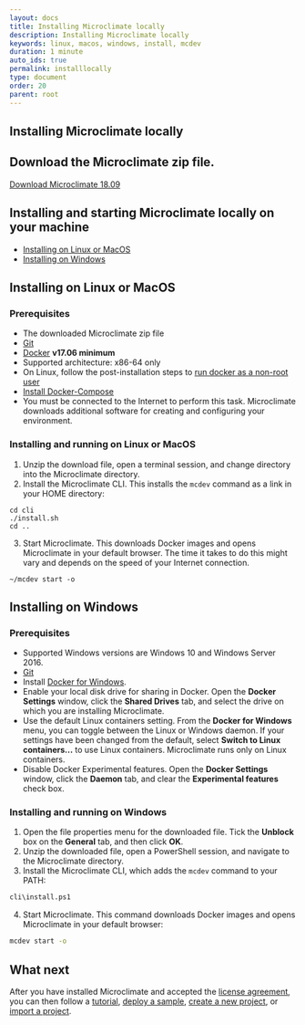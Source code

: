 ```yaml
---
layout: docs
title: Installing Microclimate locally
description: Installing Microclimate locally
keywords: linux, macos, windows, install, mcdev
duration: 1 minute
auto_ids: true
permalink: installlocally
type: document
order: 20
parent: root
---
```


## Installing Microclimate locally

## Download the Microclimate zip file.

<a href="{{ site.downloadlink }}" class="download-link trackdownload" id="zipDownload">Download Microclimate 18.09</a>


## Installing and starting Microclimate locally on your machine

* [Installing on Linux or MacOS](#installing-on-linux-or-macos)
* [Installing on Windows](#installing-on-windows)

## Installing on Linux or MacOS

### Prerequisites
* The downloaded Microclimate zip file
* [Git](https://git-scm.com/)
* [Docker](https://www.docker.com/get-docker) **v17.06 minimum**
* Supported architecture: x86-64 only
* On Linux, follow the post-installation steps to [run docker as a non-root user](https://docs.docker.com/engine/installation/linux/linux-postinstall/)
* [Install Docker-Compose](https://docs.docker.com/compose/install/)
* You must be connected to the Internet to perform this task. Microclimate downloads additional software for creating and configuring your environment.

### Installing and running on Linux or MacOS
1. Unzip the download file, open a terminal session, and change directory into the Microclimate directory.
2. Install the Microclimate CLI. This installs the `mcdev` command as a link in your HOME directory:
```
cd cli
./install.sh
cd ..
```
3. Start Microclimate. This downloads Docker images and opens Microclimate in your default browser. The time it takes to do this might vary and depends on the speed of your Internet connection.
```
~/mcdev start -o
```

## Installing on Windows

### Prerequisites
* Supported Windows versions are Windows 10 and Windows Server 2016.
* [Git](https://git-scm.com/)
* Install [Docker for Windows](https://www.docker.com/docker-windows).
* Enable your local disk drive for sharing in Docker. Open the **Docker Settings** window, click the **Shared Drives** tab, and select the drive on which you are installing Microclimate.
* Use the default Linux containers setting. From the **Docker for Windows** menu, you can toggle between the Linux or Windows daemon. If your settings have been changed from the default, select **Switch to Linux containers...** to use Linux containers. Microclimate runs only on Linux containers.
* Disable Docker Experimental features. Open the **Docker Settings** window, click the **Daemon** tab, and clear the **Experimental features** check box.

### Installing and running on Windows
1. Open the file properties menu for the downloaded file. Tick the **Unblock** box on the **General** tab, and then click **OK**.
2. Unzip the downloaded file, open a PowerShell session, and navigate to the Microclimate directory.
3. Install the Microclimate CLI, which adds the `mcdev` command to your PATH:
```bash
cli\install.ps1
```
4. Start Microclimate. This command downloads Docker images and opens Microclimate in your default browser:
```bash
mcdev start -o
```

## What next
After you have installed Microclimate and accepted the [license agreement](license), you can then follow a [tutorial](tutorials-and-samples), [deploy a sample](tutorials-and-samples), [create a new project](creatingaproject), or [import a project](importingaproject).
